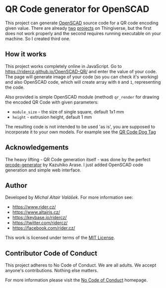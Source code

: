 ﻿# QR Code generator for OpenSCAD

This project can generate [OpenSCAD](http://www.openscad.org/) source code for a QR code encoding given value. There are already [two](https://www.thingiverse.com/thing:258542) [projects](https://www.thingiverse.com/thing:46884) on Thingiverse, but the first does not work properly and the second requires running executable on your machine. So I created third one.

## How it works

This project works completely online in JavaScript. Go to https://ridercz.github.io/OpenSCAD-QR/ and enter the value of your code. The page will generate image of your code (so you can check it's working) and also OpenSCAD code, which will create array with `0` and `1`, representing the code. 

Also provided is simple OpenSCAD module (method) `qr_render` for drawing the encoded QR Code with given parameters:
* `module_size` - the size of single square, default 1x1 mm
* `height` - extrusion height, default 1 mm

The resulting code is not intended to be used 'as is', you are supposed to incorporate it to your own models. For example see the [QR Code Dog Tag](https://www.thingiverse.com/thing:2640021)

## Acknowledgements

The heavy lifting - QR Code generation itself - was done by the perfect [qrcode-generator](https://github.com/kazuhikoarase/qrcode-generator) by Kazuhiko Arase. I just added OpenSCAD code generation and simple web interface.

## Author

Developed by *Michal Altair Valášek*. For more information see:
* https://www.rider.cz/
* https://www.altairis.cz/
* https://keybase.io/ridercz/
* https://twitter.com/ridercz/
* https://facebook.com/rider.cz/

This work is licensed under terms of the [MIT License](LICENSE).

## Contributor Code of Conduct

This project adheres to No Code of Conduct. We are all adults. We accept anyone's contributions. Nothing else matters.

For more information please visit the [No Code of Conduct](https://github.com/domgetter/NCoC) homepage.